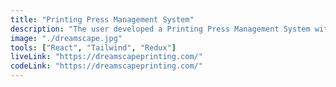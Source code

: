 ```yaml
---
title: "Printing Press Management System"
description: "The user developed a Printing Press Management System with  React, Redux, MUI, HTML4, CSS3, and Tailwind CSS. The system handles printing jobs, order tracking, and inventory, featuring real-time job tracking, inventory management, and user-friendly dashboards. It’s fully mobile-responsive, optimized for performance, and focuses on UI/UX design and state management. "
image: "./dreamscape.jpg"
tools: ["React", "Tailwind", "Redux"]
liveLink: "https://dreamscapeprinting.com/"
codeLink: "https://dreamscapeprinting.com/"
---
```

